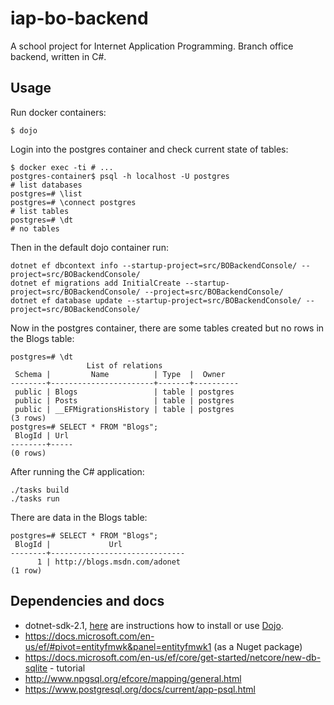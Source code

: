 # iap-bo-backend

A school project for Internet Application Programming.
Branch office backend, written in C#.

## Usage
Run docker containers:
```
$ dojo
```

Login into the postgres container and check current state of tables:
```
$ docker exec -ti # ...
postgres-container$ psql -h localhost -U postgres
# list databases
postgres=# \list
postgres=# \connect postgres
# list tables
postgres=# \dt
# no tables
```

Then in the default dojo container run:
```
dotnet ef dbcontext info --startup-project=src/BOBackendConsole/ --project=src/BOBackendConsole/
dotnet ef migrations add InitialCreate --startup-project=src/BOBackendConsole/ --project=src/BOBackendConsole/
dotnet ef database update --startup-project=src/BOBackendConsole/ --project=src/BOBackendConsole/
```

Now in the postgres container, there are some tables created but no rows in the Blogs table:
```
postgres=# \dt
                 List of relations
 Schema |         Name          | Type  |  Owner   
--------+-----------------------+-------+----------
 public | Blogs                 | table | postgres
 public | Posts                 | table | postgres
 public | __EFMigrationsHistory | table | postgres
(3 rows)
postgres=# SELECT * FROM "Blogs";
 BlogId | Url
--------+-----
(0 rows)
```

After running the C# application:
```
./tasks build
./tasks run
```

There are data in the Blogs table:
```
postgres=# SELECT * FROM "Blogs";
 BlogId |             Url              
--------+------------------------------
      1 | http://blogs.msdn.com/adonet
(1 row)
```

## Dependencies and docs
* dotnet-sdk-2.1, [here](https://dotnet.microsoft.com/learn/dotnet/hello-world-tutorial/install) are instructions how to install or use [Dojo](https://github.com/ai-traders/dojo).
* https://docs.microsoft.com/en-us/ef/#pivot=entityfmwk&panel=entityfmwk1 (as a Nuget package)
* https://docs.microsoft.com/en-us/ef/core/get-started/netcore/new-db-sqlite - tutorial
* http://www.npgsql.org/efcore/mapping/general.html
* https://www.postgresql.org/docs/current/app-psql.html

